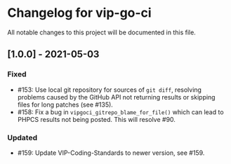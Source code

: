 # Changelog for vip-go-ci

All notable changes to this project will be documented in this file.

## [1.0.0] - 2021-05-03

### Fixed
- #153: Use local git repository for sources of `git diff`, resolving problems caused by the GitHub API not returning results or skipping files for long patches (see #135).
- #158: Fix a bug in `vipgoci_gitrepo_blame_for_file()` which can lead to PHPCS results not being posted. This will resolve #90.

### Updated
 - #159: Update VIP-Coding-Standards to newer version, see #159.
